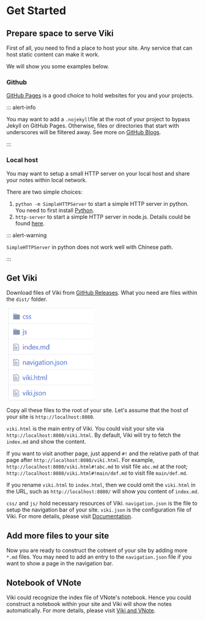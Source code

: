 # Get Started
## Prepare space to serve Viki
First of all, you need to find a place to host your site. Any service that can host static content can make it work.

We will show you some examples below.

### Github
[GitHub Pages](https://pages.github.com/) is a good choice to hold websites for you and your projects.

::: alert-info

You may want to add a `.nojekyll`file at the root of your project to bypass Jekyll on GitHub Pages. Otherwise, files or directories that start with underscores will be filtered away. See more on [GitHub Blogs](https://blog.github.com/2009-12-29-bypassing-jekyll-on-github-pages/).

:::

### Local host
You may want to setup a small HTTP server on your local host and share your notes within local network.

There are two simple choices:

1. `python -m SimpleHTTPServer` to start a simple HTTP server in python. You need to first install [Python](https://www.python.org/).
2. `http-server` to start a simple HTTP server in node.js. Details could be found [here](https://www.npmjs.com/package/http-server).

::: alert-warning

`SimpleHTTPServer` in python does not work well with Chinese path.

:::

## Get Viki
Download files of Viki from [GitHub Releases](https://github.com/tamlok/viki/releases). What you need are files within the `dist/` folder.

![Viki Files](_v_images/20181118110442141_26270.png)

Copy all these files to the root of your site. Let's assume that the host of your site is `http://localhost:8080`.

`viki.html` is the main entry of Viki. You could visit your site via `http://localhost:8080/viki.html`. By default, Viki will try to fetch the `index.md` and show the content.

If you want to visit another page, just append `#!` and the relative path of that page after `http://localhost:8080/viki.html`. For example, `http://localhost:8080/viki.html#!abc.md` to visit file `abc.md` at the root; `http://localhost:8080/viki.html#!main/def.md` to visit file `main/def.md`.

If you rename `viki.html` to `index.html`, then we could omit the `viki.html` in the URL, such as `http://localhost:8080/` will show you content of `index.md`.

`css/` and `js/` hold necessary resources of Viki. `navigation.json` is the file to setup the navigation bar of your site. `viki.json` is the configuration file of Viki. For more details, please visit [Documentation](docs/_vnote.json).

## Add more files to your site
Now you are ready to construct the cotnent of your site by adding more `*.md` files. You may need to add an entry to the `navigation.json` file if you want to show a page in the navigation bar.

## Notebook of VNote
Viki could recognize the index file of VNote's notebook. Hence you could construct a notebook within your site and Viki will show the notes automatically. For more details, please visit [Viki and VNote](docs/users/Viki%20and%20VNote.md).